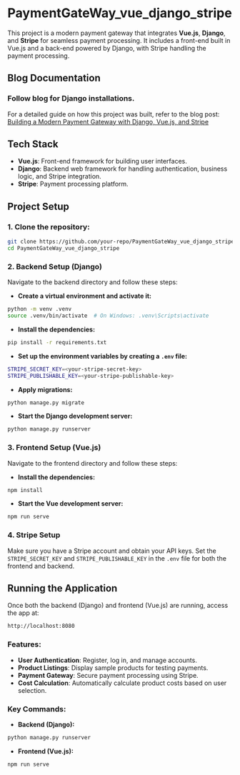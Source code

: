 

# PaymentGateWay_vue_django_stripe

This project is a modern payment gateway that integrates **Vue.js**, **Django**, and **Stripe** for seamless payment processing. It includes a front-end built in Vue.js and a back-end powered by Django, with Stripe handling the payment processing.

## Blog Documentation

### Follow blog for Django installations.
For a detailed guide on how this project was built, refer to the blog post:  
[Building a Modern Payment Gateway with Django, Vue.js, and Stripe](https://nchilaka.hashnode.dev/building-a-modern-payment-gateway-with-django-vuejs-and-stripe)

## Tech Stack

- **Vue.js**: Front-end framework for building user interfaces.
- **Django**: Backend web framework for handling authentication, business logic, and Stripe integration.
- **Stripe**: Payment processing platform.

## Project Setup

### 1. Clone the repository:

```bash
git clone https://github.com/your-repo/PaymentGateWay_vue_django_stripe.git
cd PaymentGateWay_vue_django_stripe
```

### 2. Backend Setup (Django)

Navigate to the backend directory and follow these steps:

- **Create a virtual environment and activate it:**

```bash
python -m venv .venv
source .venv/bin/activate  # On Windows: .venv\Scripts\activate
```

- **Install the dependencies:**

```bash
pip install -r requirements.txt
```

- **Set up the environment variables by creating a `.env` file:**

```bash
STRIPE_SECRET_KEY=<your-stripe-secret-key>
STRIPE_PUBLISHABLE_KEY=<your-stripe-publishable-key>
```

- **Apply migrations:**

```bash
python manage.py migrate
```

- **Start the Django development server:**

```bash
python manage.py runserver
```

### 3. Frontend Setup (Vue.js)

Navigate to the frontend directory and follow these steps:

- **Install the dependencies:**

```bash
npm install
```

- **Start the Vue development server:**

```bash
npm run serve
```

### 4. Stripe Setup

Make sure you have a Stripe account and obtain your API keys. Set the `STRIPE_SECRET_KEY` and `STRIPE_PUBLISHABLE_KEY` in the `.env` file for both the frontend and backend.

## Running the Application

Once both the backend (Django) and frontend (Vue.js) are running, access the app at:

```bash
http://localhost:8080
```

### Features:

- **User Authentication**: Register, log in, and manage accounts.
- **Product Listings**: Display sample products for testing payments.
- **Payment Gateway**: Secure payment processing using Stripe.
- **Cost Calculation**: Automatically calculate product costs based on user selection.

### Key Commands:

- **Backend (Django):**

```bash
python manage.py runserver
```

- **Frontend (Vue.js):**

```bash
npm run serve
```
